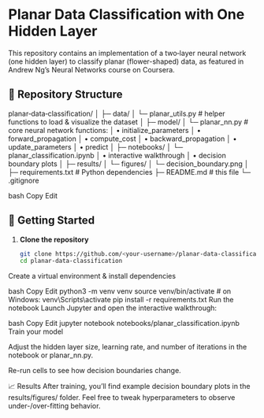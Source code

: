 # Planar Data Classification with One Hidden Layer

This repository contains an implementation of a two‐layer neural network (one hidden layer) to classify planar (flower-shaped) data, as featured in Andrew Ng’s Neural Networks course on Coursera.

## 📂 Repository Structure

planar‐data‐classification/
│
├─ data/
│ └─ planar_utils.py # helper functions to load & visualize the dataset
│
├─ model/
│ └─ planar_nn.py # core neural network functions:
│ • initialize_parameters
│ • forward_propagation
│ • compute_cost
│ • backward_propagation
│ • update_parameters
│ • predict
│
├─ notebooks/
│ └─ planar_classification.ipynb
│ • interactive walkthrough
│ • decision boundary plots
│
├─ results/
│ └─ figures/
│ └─ decision_boundary.png
│
├─ requirements.txt # Python dependencies
├─ README.md # this file
└─ .gitignore

bash
Copy
Edit

## 🚀 Getting Started

1. **Clone the repository**  
   ```bash
   git clone https://github.com/<your-username>/planar-data-classification.git
   cd planar-data-classification
Create a virtual environment & install dependencies

bash
Copy
Edit
python3 -m venv venv
source venv/bin/activate     # on Windows: venv\Scripts\activate
pip install -r requirements.txt
Run the notebook
Launch Jupyter and open the interactive walkthrough:

bash
Copy
Edit
jupyter notebook notebooks/planar_classification.ipynb
Train your model

Adjust the hidden layer size, learning rate, and number of iterations in the notebook or planar_nn.py.

Re-run cells to see how decision boundaries change.

📈 Results
After training, you’ll find example decision boundary plots in the results/figures/ folder. Feel free to tweak hyperparameters to observe under-/over-fitting behavior.
